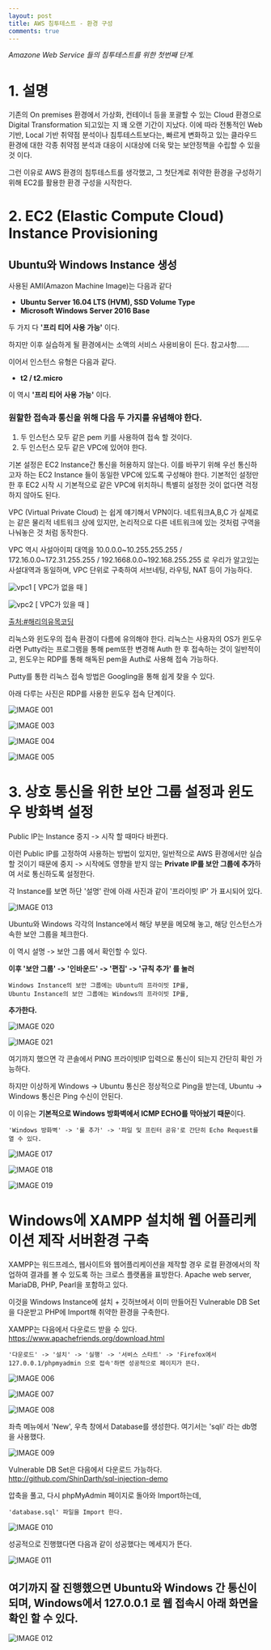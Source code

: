 ```yaml
---
layout: post
title: AWS 침투테스트 - 환경 구성
comments: true
---
```




*Amazone Web Service 들의 침투테스트를 위한 첫번째 단계.*




# 1. 설명


기존의 On premises 환경에서 가상화, 컨테이너 등을 포괄할 수 있는 Cloud 환경으로 Digital Transformation 되고있는 지 꽤 오랜 기간이 지났다. 이에 따라 전통적인 Web 기반, Local 기반 취약점 분석이나 침투테스트보다는, 빠르게 변화하고 있는 클라우드 환경에 대한 각종 취약점 분석과 대응이 시대상에 더욱 맞는 보안정책을 수립할 수 있을 것 이다.

그런 이유로 AWS 환경의 침투테스트를 생각했고, 
그 첫단계로 취약한 환경을 구성하기 위해 EC2를 활용한 환경 구성을 시작한다.


# 2. EC2 (Elastic Compute Cloud) Instance Provisioning

## Ubuntu와 Windows Instance 생성

사용된 AMI(Amazon Machine Image)는 다음과 같다

- **Ubuntu Server 16.04 LTS (HVM), SSD Volume Type**
- **Microsoft Windows Server 2016 Base**

두 가지 다 **'프리 티어 사용 가능'** 이다.

하지만 이후 실습하게 될 환경에서는 소액의 서비스 사용비용이 든다. 참고사항......

이어서 인스턴스 유형은 다음과 같다.

- **t2 / t2.micro**

이 역시 **'프리 티어 사용 가능'** 이다.


### 원할한 접속과 통신을 위해 다음 두 가지를 유념해야 한다.
1) 두 인스턴스 모두 같은 pem 키를 사용하여 접속 할 것이다.
2) 두 인스턴스 모두 같은 VPC에 있어야 한다.


기본 설정은 EC2 Instance간 통신을 허용하지 않는다.
이를 바꾸기 위해 우선 통신하고자 하는 EC2 Instance 들이 동일한 VPC에 있도록 구성해야 한다.
기본적인 설정만 한 후 EC2 시작 시 기본적으로 같은 VPC에 위치하니 특별히 설정한 것이 없다면 걱정하지 않아도 된다.

VPC (Virtual Private Cloud) 는 쉽게 얘기해서 VPN이다. 네트워크A,B,C 가 실제로는 같은 물리적 네트워크 상에 있지만, 논리적으로 다른 네트워크에 있는 것처럼 구역을 나눠놓은 것 처럼 동작한다.

VPC 역시 사설아이피 대역을 10.0.0.0~10.255.255.255 / 172.16.0.0~172.31.255.255 / 192.1668.0.0~192.168.255.255 로 우리가 알고있는 사설대역과 동일하며, VPC 단위로 구축하여 서브네팅, 라우팅, NAT 등이 가능하다.


![vpc1](https://user-images.githubusercontent.com/52769104/104761500-565c2880-57a6-11eb-8f9d-c028c2f97d08.png)
[ VPC가 없을 때 ]

![vpc2](https://user-images.githubusercontent.com/52769104/104761509-5825ec00-57a6-11eb-8fa0-c3e663d53d7c.png)
[ VPC가 있을 때 ]

[출처:#해리의유목코딩](https://medium.com/harrythegreat/aws-%EA%B0%80%EC%9E%A5%EC%89%BD%EA%B2%8C-vpc-%EA%B0%9C%EB%85%90%EC%9E%A1%EA%B8%B0-71eef95a7098)



리눅스와 윈도우의 접속 환경이 다름에 유의해야 한다.
리눅스는 사용자의 OS가 윈도우라면 Putty라는 프로그램을 통해 pem또한 변경해 Auth 한 후 접속하는 것이 일반적이고,
윈도우는 RDP를 통해 해독된 pem을 Auth로 사용해 접속 가능하다.

Putty를 통한 리눅스 접속 방법은 Googling을 통해 쉽게 찾을 수 있다.

아래 다루는 사진은 RDP를 사용한 윈도우 접속 단계이다.



![IMAGE 001](https://user-images.githubusercontent.com/52769104/104761602-7d1a5f00-57a6-11eb-9310-52b8509eca91.png)

![IMAGE 003](https://user-images.githubusercontent.com/52769104/104761563-6ecc4300-57a6-11eb-8926-363c6b7e221a.png)

![IMAGE 004](https://user-images.githubusercontent.com/52769104/104761569-712e9d00-57a6-11eb-9451-77f184e96c11.png)

![IMAGE 005](https://user-images.githubusercontent.com/52769104/104761571-71c73380-57a6-11eb-96e7-54e6fb2a0b6b.png)


# 3. 상호 통신을 위한 보안 그룹 설정과 윈도우 방화벽 설정

Public IP는 Instance 중지 -> 시작 할 때마다 바뀐다. 

이런 Public IP를 고정하여 사용하는 방법이 있지만, 일반적으로 AWS 환경에서만 실습할 것이기 때문에 중지 -> 시작에도 영향을 받지 않는 **Private IP를 보안 그룹에 추가**하여 서로 통신하도록 설정한다.

각 Instance를 보면 하단 '설명' 란에 아래 사진과 같이 '프라이빗 IP' 가 표시되어 있다.


![IMAGE 013](https://user-images.githubusercontent.com/52769104/104761645-8c011180-57a6-11eb-83d7-ac5f7b3f21af.png)


Ubuntu와 Windows 각각의 Instance에서 해당 부분을 메모해 놓고, 해당 인스턴스가 속한 보안 그룹을 체크한다.

이 역시 설명 -> 보안 그룹 에서 확인할 수 있다.

**이후 '보안 그룹' -> '인바운드' -> '편집' -> '규칙 추가' 를 눌러**

```
Windows Instance의 보안 그룹에는 Ubuntu의 프라이빗 IP를,
Ubuntu Instance의 보안 그룹에는 Windows의 프라이빗 IP를,
```

**추가한다.**


![IMAGE 020](https://user-images.githubusercontent.com/52769104/104761655-928f8900-57a6-11eb-9f29-bd3a4f7d156d.png)

![IMAGE 021](https://user-images.githubusercontent.com/52769104/104761659-93281f80-57a6-11eb-8260-cad8a9ec096e.png)



여기까지 했으면  각 콘솔에서  PING 프라이빗IP 입력으로 통신이 되는지 간단히 확인 가능하다.

하지만 이상하게 Windows -> Ubuntu 통신은 정상적으로 Ping을 받는데,
Ubuntu -> Windows 통신은 Ping 수신이 안된다.

이 이유는 **기본적으로 Windows 방화벽에서 ICMP ECHO를 막아놨기 때문**이다.

```
'Windows 방화벽' -> '룰 추가' -> '파일 및 프린터 공유'로 간단히 Echo Request를 열 수 있다.
```




![IMAGE 017](https://user-images.githubusercontent.com/52769104/104761669-991e0080-57a6-11eb-8b7e-794f4a25a6fc.png)

![IMAGE 018](https://user-images.githubusercontent.com/52769104/104761674-9a4f2d80-57a6-11eb-98ca-4073a9031b28.png)

![IMAGE 019](https://user-images.githubusercontent.com/52769104/104761677-9a4f2d80-57a6-11eb-9dd2-5ab7ba68a667.png)






# Windows에 XAMPP 설치해 웹 어플리케이션 제작 서버환경 구축


XAMPP는 워드프레스, 웹사이트와 웹어플리케이션을 제작할 경우 로컬 환경에서의 작업하여 결과를 볼 수 있도록 하는 크로스 플랫폼을 표방한다. Apache web server, MariaDB, PHP, Pearl을 포함하고 있다.

이것을 Windows Instance에 설치 + 깃허브에서 이미 만들어진 Vulnerable DB Set을 다운받고 PHP에 Import해 취약한 환경을 구축한다.

XAMPP는 다음에서 다운로드 받을 수 있다.
https://www.apachefriends.org/download.html

```
'다운로드' -> '설치' -> '실행' -> '서비스 스타트' -> 'Firefox에서 127.0.0.1/phpmyadmin 으로 접속'하면 성공적으로 페이지가 뜬다.
```


![IMAGE 006](https://user-images.githubusercontent.com/52769104/104761703-a33fff00-57a6-11eb-865f-4458ac3784df.png)

![IMAGE 007](https://user-images.githubusercontent.com/52769104/104761706-a4712c00-57a6-11eb-9d31-5ac76fb9ee88.png)

![IMAGE 008](https://user-images.githubusercontent.com/52769104/104761708-a509c280-57a6-11eb-850c-8685835f7b93.png)


좌측 메뉴에서 'New',
우측 창에서 Database를 생성한다. 
여기서는 'sqli' 라는 db명을 사용했다.


![IMAGE 009](https://user-images.githubusercontent.com/52769104/104761713-a5a25900-57a6-11eb-9bb3-b1d2c0eb133c.png)



Vulnerable DB Set은 다음에서 다운로드 가능하다.
http://github.com/ShinDarth/sql-injection-demo

압축을 풀고, 다시 phpMyAdmin 페이지로 돌아와 Import하는데,

```
'database.sql' 파일을 Import 한다.
```

![IMAGE 010](https://user-images.githubusercontent.com/52769104/104761759-b05cee00-57a6-11eb-9d9f-b8e06490b488.png)



성공적으로 진행했다면 다음과 같이 성공했다는 메세지가 뜬다.

![IMAGE 011](https://user-images.githubusercontent.com/52769104/104761764-b226b180-57a6-11eb-92b9-77365fef2e1a.png)




## 여기까지 잘 진행했으면 Ubuntu와 Windows 간 통신이 되며, Windows에서 127.0.0.1 로 웹 접속시 아래 화면을 확인 할 수 있다.


![IMAGE 012](https://user-images.githubusercontent.com/52769104/104761789-b9e65600-57a6-11eb-8d8a-87c3385d3a0b.png)
